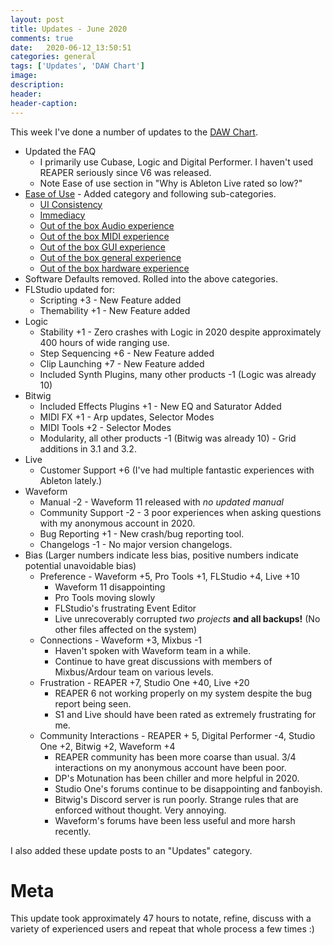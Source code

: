 ```yaml
---
layout: post
title: Updates - June 2020
comments: true
date:   2020-06-12_13:50:51 
categories: general
tags: ['Updates', 'DAW Chart']
image:
description:
header:
header-caption:
---
```


This week I've done a number of updates to the [DAW Chart](/DAW-Chart.html).

* Updated the FAQ
    * I primarily use Cubase, Logic and Digital Performer. I haven't used REAPER seriously since V6 was released.
    * Note Ease of use section in "Why is Ableton Live rated so low?"
* [Ease of Use](/DAW-Explain.html#ease-of-use) - Added category and following sub-categories.
    * [UI Consistency](/DAW-Explain.html#ui-consistency)
    * [Immediacy](/DAW-Explain.html#immediacy)
    * [Out of the box Audio experience](/DAW-Explain.html#ootb-audio)
    * [Out of the box MIDI experience](/DAW-Explain.html#ootb-midi)
    * [Out of the box GUI experience](/DAW-Explain.html#ootb-gui)
    * [Out of the box general experience](/DAW-Explain.html#ootb-general)
    * [Out of the box hardware experience](/DAW-Explain.html#ootb-hardware)
* Software Defaults removed. Rolled into the above categories.
* FLStudio updated for:
    * Scripting +3 - New Feature added
    * Themability +1 - New Feature added
* Logic
    * Stability +1 - Zero crashes with Logic in 2020 despite approximately 400 hours of wide ranging use.
    * Step Sequencing +6 - New Feature added
    * Clip Launching +7 - New Feature added
    * Included Synth Plugins, many other products -1 (Logic was already 10)
* Bitwig
    * Included Effects Plugins +1 - New EQ and Saturator Added
    * MIDI FX +1 - Arp updates, Selector Modes
    * MIDI Tools +2 - Selector Modes
    * Modularity, all other products -1 (Bitwig was already 10) - Grid additions in 3.1 and 3.2.
* Live
    * Customer Support +6  (I've had multiple fantastic experiences with Ableton lately.)
* Waveform
    * Manual -2 - Waveform 11 released with _no updated manual_
    * Community Support -2 - 3 poor experiences when asking questions with my anonymous account in 2020.
    * Bug Reporting +1 - New crash/bug reporting tool.
    * Changelogs -1 - No major version changelogs.
* Bias (Larger numbers indicate less bias, positive numbers indicate potential unavoidable bias)
    * Preference - Waveform +5, Pro Tools +1, FLStudio +4, Live +10
        * Waveform 11 disappointing
        * Pro Tools moving slowly
        * FLStudio's frustrating Event Editor 
        * Live unrecoverably corrupted _two projects_ **and all backups!** (No other files affected on the system)
    * Connections - Waveform +3, Mixbus -1
        * Haven't spoken with Waveform team in a while.
        * Continue to have great discussions with members of Mixbus/Ardour team on various levels.
    * Frustration - REAPER +7, Studio One +40, Live +20 
        * REAPER 6 not working properly on my system despite the bug report being seen. 
        * S1 and Live should have been rated as extremely frustrating for me.
    * Community Interactions - REAPER + 5, Digital Performer -4, Studio One +2, Bitwig +2, Waveform +4
        * REAPER community has been more coarse than usual. 3/4 interactions on my anonymous account have been poor.
        * DP's Motunation has been chiller and more helpful in 2020.
        * Studio One's forums continue to be disappointing and fanboyish.
        * Bitwig's Discord server is run poorly. Strange rules that are enforced without thought. Very annoying.
        * Waveform's forums have been less useful and more harsh recently.


I also added these update posts to an "Updates" category.



# Meta

This update took approximately 47 hours to notate, refine, discuss with a variety of experienced users and repeat that whole process a few times :)






